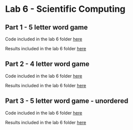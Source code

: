# Lab 6 - Scientific Computing

## Part 1 - 5 letter word game
Code included in the lab 6 folder [here](./plot_words_5.py)

Results included in the lab 6 folder [here](./word_game_5.txt)

## Part 2 - 4 letter word game
Code included in the lab 6 folder [here](./plot_words_4.py)

Results included in the lab 6 folder [here](./word_game_4.txt)

## Part 3 - 5 letter word game - unordered
Code included in the lab 6 folder [here](./plot_words_5_unordered.py)

Results included in the lab 6 folder [here](./word_game_5_unordered.txt)